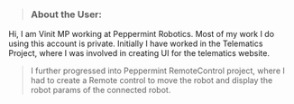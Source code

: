 > ### About the User:


Hi, I am Vinit MP working at Peppermint Robotics.
Most of my work I do using this account is private.
Initially I have worked in the Telematics Project, where I was involved in creating UI for the telematics website.

> I further progressed into Peppermint RemoteControl project, where I had to create a Remote control to move the robot and display the robot params of the connected robot.



